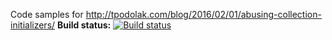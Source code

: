 Code samples for http://tpodolak.com/blog/2016/02/01/abusing-collection-initializers/
**Build status:** [![Build status](https://ci.appveyor.com/api/projects/status/x4gulspprkj46pgo/branch/master?svg=true)](https://ci.appveyor.com/project/tpodolak/blog-twuqh/branch/master)
